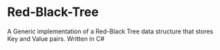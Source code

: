 # Red-Black-Tree
A Generic implementation of a Red-Black Tree data structure that stores Key and Value pairs. Written in C#
